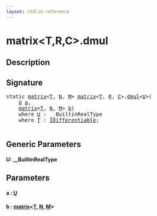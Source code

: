 ```yaml
---
layout: stdlib-reference
---
```


# matrix\<T,R,C\>\.dmul

## Description





## Signature 

<pre>
<span class='code_keyword'>static</span> <a href="index.html" class="code_type">matrix</a>&lt;<a href="t-0.html" class="code_type">T</a>, <a href="index.html#decl-N" class="code_var">N</a>, <a href="index.html#decl-M" class="code_var">M</a>&gt; <a href="index.html" class="code_type">matrix</a>&lt;<a href="t-0.html" class="code_type">T</a>, <a href="index.html#decl-R" class="code_var">R</a>, <a href="index.html#decl-C" class="code_var">C</a>&gt;.<a href="dmul.html">dmul</a>&lt;<a href="dmul.html#typeparam-U" class="code_type">U</a>&gt;(
    <a href="dmul.html#typeparam-U" class="code_type">U</a> <a href="dmul.html#decl-a" class="code_param">a</a>,
    <a href="index.html" class="code_type">matrix</a>&lt;<a href="t-0.html" class="code_type">T</a>, <a href="index.html#decl-N" class="code_var">N</a>, <a href="index.html#decl-M" class="code_var">M</a>&gt; <a href="dmul.html#decl-b" class="code_param">b</a>)
    <span class='code_keyword'>where</span> <a href="dmul.html#typeparam-U" class="code_type">U</a> : __BuiltinRealType
    <span class='code_keyword'>where</span> <a href="t-0.html" class="code_type">T</a> : <a href="../../interfaces/idifferentiable-01/index.html" class="code_type">IDifferentiable</a>;

</pre>

## Generic Parameters

####  <a id="typeparam-U"></a>U: \_\_BuiltinRealType

## Parameters

####  <a id="decl-a"></a>a  : [U](dmul.html#typeparam-U)
####  <a id="decl-b"></a>b  : [matrix](index.html)\<[T](t-0.html), [N](index.html#decl-N), [M](index.html#decl-M)\>

